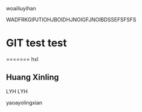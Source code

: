 woailiuyihan


WADFRKGIPJTIOHJBOIDHJNOIGFJNOIBDSSEFSFSFS
# GIT test test
=======
hxl

## Huang Xinling
LYH
LYH


yaoayolingxian

